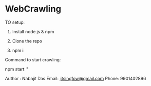# WebCrawling


TO setup:

1. Install node js & npm

2. Clone the repo

3. npm i



Command to start crawling: 

npm start '<your URI here>'








Author : Nabajit Das
Email: jitsingfow@gmail.com
Phone: 9901402896
